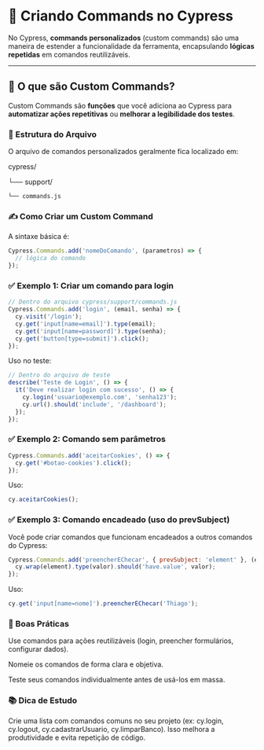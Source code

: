 # 📌 Criando Commands no Cypress

No Cypress, **commands personalizados** (custom commands) são uma maneira de estender a funcionalidade da ferramenta, encapsulando **lógicas repetidas** em comandos reutilizáveis.

---

## 🔧 O que são Custom Commands?

Custom Commands são **funções** que você adiciona ao Cypress para **automatizar ações repetitivas** ou **melhorar a legibilidade dos testes**.

### 📁 Estrutura do Arquivo
O arquivo de comandos personalizados geralmente fica localizado em:

cypress/

└── support/

    └── commands.js

### ✍️ Como Criar um Custom Command
A sintaxe básica é:
```javascript
Cypress.Commands.add('nomeDoComando', (parametros) => {
  // lógica do comando
});
```
### ✅ Exemplo 1: Criar um comando para login
```javascript
// Dentro do arquivo cypress/support/commands.js
Cypress.Commands.add('login', (email, senha) => {
  cy.visit('/login');
  cy.get('input[name=email]').type(email);
  cy.get('input[name=password]').type(senha);
  cy.get('button[type=submit]').click();
});
```
Uso no teste:
```javascript
// Dentro do arquivo de teste
describe('Teste de Login', () => {
  it('Deve realizar login com sucesso', () => {
    cy.login('usuario@exemplo.com', 'senha123');
    cy.url().should('include', '/dashboard');
  });
});
```
### ✅ Exemplo 2: Comando sem parâmetros
```javascript
Cypress.Commands.add('aceitarCookies', () => {
  cy.get('#botao-cookies').click();
});
```
Uso:
```javascript
cy.aceitarCookies();
```
### ✅ Exemplo 3: Comando encadeado (uso do prevSubject)
Você pode criar comandos que funcionam encadeados a outros comandos do Cypress:

```javascript
Cypress.Commands.add('preencherEChecar', { prevSubject: 'element' }, (element, valor) => {
  cy.wrap(element).type(valor).should('have.value', valor);
});
```
Uso:
```javascript
cy.get('input[name=nome]').preencherEChecar('Thiago');
```

### 🧪 Boas Práticas
Use comandos para ações reutilizáveis (login, preencher formulários, configurar dados).

Nomeie os comandos de forma clara e objetiva.

Teste seus comandos individualmente antes de usá-los em massa.

### 📚 Dica de Estudo
Crie uma lista com comandos comuns no seu projeto (ex: cy.login, cy.logout, cy.cadastrarUsuario, cy.limparBanco). Isso melhora a produtividade e evita repetição de código.








